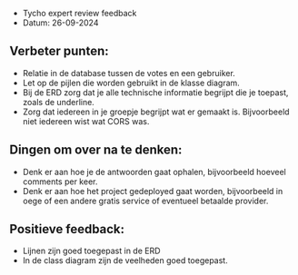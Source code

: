 - Tycho expert review feedback
- Datum: 26-09-2024

## Verbeter punten:

- Relatie in de database tussen de votes en een gebruiker.
- Let op de pijlen die worden gebruikt in de klasse diagram.
- Bij de ERD zorg dat je alle technische informatie begrijpt die je toepast, zoals de underline.
- Zorg dat iedereen in je groepje begrijpt wat er gemaakt is. Bijvoorbeeld niet iedereen wist wat CORS was.

## Dingen om over na te denken:
- Denk er aan hoe je de antwoorden gaat ophalen, bijvoorbeeld hoeveel comments per keer.
- Denk er aan hoe het project gedeployed gaat worden, bijvoorbeeld in oege of een andere gratis service of eventueel betaalde provider.

## Positieve feedback:
- Lijnen zijn goed toegepast in de ERD
- In de class diagram zijn de veelheden goed toegepast.